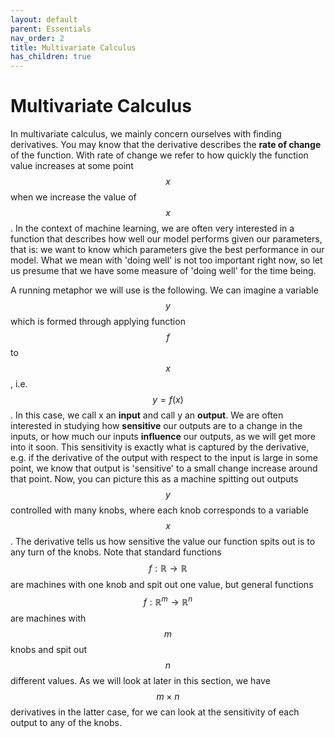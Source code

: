 ```yaml
---
layout: default
parent: Essentials
nav_order: 2
title: Multivariate Calculus
has_children: true
---
```




# Multivariate Calculus

In multivariate calculus, we mainly concern ourselves with finding derivatives. You may know that the derivative describes 
the **rate of change** of the function. With rate of change we refer to how quickly the function value increases at some 
point $$x$$ when we increase the value of $$x$$. In the context of machine learning, 
we are often very interested in a function that describes how well our model performs given our parameters, that is: we want
to know which parameters give the best performance in our model. What we mean 
with 'doing well' is not too important right now, so let us presume that we have some measure of 
'doing well' for the time being.


A running metaphor we will use is the following. We can imagine a variable $$y$$ which is formed through applying function $$f$$ to 
$$x$$, i.e. $$y = f(x)$$. In this case, we call x an **input** and call y an **output**. We are often interested in 
studying how **sensitive** our outputs are to a change in the inputs, or how much our inputs **influence** our outputs, 
as we will get more into it soon. This sensitivity is exactly what is captured by the derivative, e.g. if the derivative of the 
output with respect to the input is large in some point, we know that output is 'sensitive' to a small change increase around 
that point. Now, you can picture this as a machine spitting out outputs $$y$$ controlled with many knobs, where each knob 
corresponds to a variable $$x$$. The derivative tells us how sensitive the value our function spits out is to any turn of 
the knobs. Note that standard functions $$f: \mathbb{R} \to \mathbb{R}$$ are machines with one knob and spit out one value, 
but general functions $$f: \mathbb{R}^m \to \mathbb{R}^n$$ are machines with $$m$$ knobs and spit out $$n$$ different values. 
As we will look at later in this section, we have $$m \times n$$ derivatives in the latter case, for we can look at the 
sensitivity of each output to any of the knobs.


